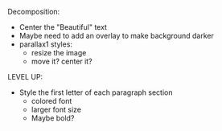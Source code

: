 Decomposition: 

- Center the "Beautiful" text
- Maybe need to add an overlay to make background darker
- parallax1 styles:
  - resize the image
  - move it? center it? 

LEVEL UP: 
- Style the first letter of each paragraph section
  - colored font
  - larger font size
  - Maybe bold?